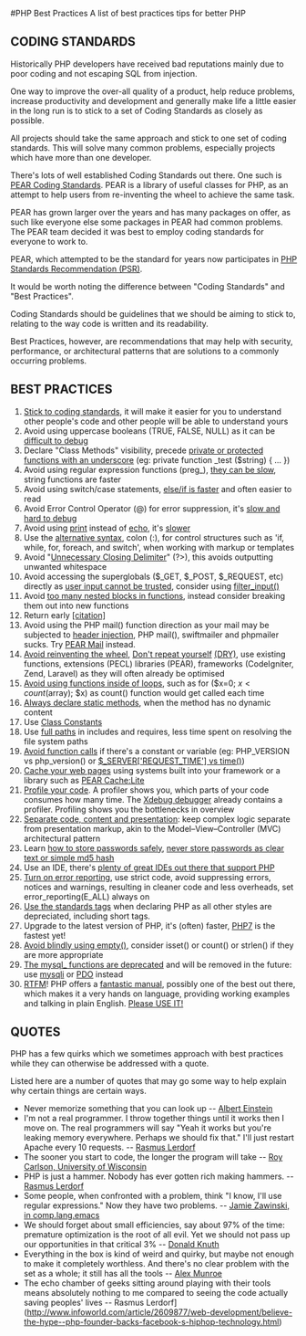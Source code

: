 #PHP Best Practices
A list of best practices tips for better PHP

## CODING STANDARDS

Historically PHP developers have received bad reputations mainly due to poor coding and not escaping SQL from injection.

One way to improve the over-all quality of a product, help reduce problems, increase productivity and development and generally make life a little easier in the long run is to stick to a set of Coding Standards as closely as possible.

All projects should take the same approach and stick to one set of coding standards. This will solve many common problems, especially projects which have more than one developer.

There's lots of well established Coding Standards out there. One such is [PEAR Coding Standards](http://pear.php.net/manual/en/standards.php). PEAR is a library of useful classes for PHP, as an attempt to help users from re-inventing the wheel to achieve the same task.

PEAR has grown larger over the years and has many packages on offer, as such like everyone else some packages in PEAR had common problems. The PEAR team decided it was best to employ coding standards for everyone to work to.

PEAR, which attempted to be the standard for years now participates in [PHP Standards Recommendation (PSR)](http://www.php-fig.org/psr/).

It would be worth noting the difference between "Coding Standards" and "Best Practices".

Coding Standards should be guidelines that we should be aiming to stick to, relating to the way code is written and its readability.

Best Practices, however, are recommendations that may help with security, performance, or architectural patterns that are solutions to a commonly occurring problems.

## BEST PRACTICES

1. [Stick to coding standards](http://talks.php.net/show/php-best-practices/15), it will make it easier for you to understand other people's code and other people will be able to understand yours
2. Avoid using uppercase booleans (TRUE, FALSE, NULL) as it can be [difficult to debug](http://3v4l.org/4Ze6h)
3. Declare "Class Methods" visibility, precede [private or protected functions with an underscore](http://framework.zend.com/manual/1.12/en/coding-standard.naming-conventions.html) (eg: private function _test ($string) { ... })
4. Avoid using regular expression functions (preg_), [they can be slow](http://talks.php.net/show/php-best-practices/36), string functions are faster
5. Avoid using switch/case statements, [else/if is faster](http://wayback.archive.org/web/20100706232020/http://www.php.lt/benchmark/phpbench.php) and often easier to read
6. Avoid Error Control Operator (@) for error suppression, it's [slow and hard to debug](http://michelf.com/weblog/2005/bad-uses-of-the-at-operator/)
7. Avoid using [print](http://www.php.net/print) instead of [echo](http://www.php.net/echo), it's [slower](http://www.phpbench.com/)
8. Use the [alternative syntax](http://php.net/manual/en/control-structures.alternative-syntax.php), colon (:), for control structures such as 'if, while, for, foreach, and switch', when working with markup or templates
9. Avoid "[Unnecessary Closing Delimiter](https://blogs.oracle.com/netbeansphp/entry/improve_your_code_with_new)" (?>), this avoids outputting unwanted whitespace
10. Avoid accessing the superglobals ($_GET, $_POST, $_REQUEST, etc) directly as [user input cannot be trusted](http://talks.php.net/show/php-best-practices/19), consider using [filter_input()](http://www.php.net/filter_input)
11. Avoid [too many nested blocks in functions](http://phpmd.org/rules/codesize.html), instead consider breaking them out into new functions
12. Return early [[citation]](https://gist.github.com/jpswade/624074588ec55efd7537)
13. Avoid using the PHP mail() function direction as your mail may be subjected to [header injection](http://www.php.net/manual/en/function.mail.php#56788), PHP mail(), swiftmailer and phpmailer sucks. Try [PEAR Mail](http://pear.php.net/package/mail) instead.
14. [Avoid reinventing the wheel](http://talks.php.net/show/php-best-practices/6), [Don't repeat yourself](http://reinholdweber.com/php/php-programmers-evolution-scribble/) [(DRY)](http://en.wikipedia.org/wiki/Don't_repeat_yourself), use existing functions, extensions (PECL) libraries (PEAR), frameworks (CodeIgniter, Zend, Laravel) as they will often already be optimised
15. [Avoid using functions inside of loops](http://wayback.archive.org/web/20100706232020/http://www.php.lt/benchmark/phpbench.php), such as for ($x=0; $x < count($array); $x) as count() function would get called each time
16. [Always declare static methods](http://www.ilia.ws/files/zend_performance.pdf), when the method has no dynamic content
17. Use [Class Constants](http://www.ilia.ws/files/zend_performance.pdf)
18. Use [full paths](http://wayback.archive.org/web/20100201223601/http://t3.dotgnu.info/blog/php/include_once-mostly-harmless.html) in includes and requires, less time spent on resolving the file system paths
19. [Avoid function calls](http://www.ilia.ws/files/zend_performance.pdf) if there's a constant or variable (eg: PHP_VERSION vs php_version() or [$_SERVER['REQUEST_TIME'] vs time()](http://www.php.net/time))
20. [Cache your web pages](http://phplens.com/phpeverywhere/tuning-apache-php) using systems built into your framework or a library such as [PEAR Cache:Lite](http://pear.php.net/Cache_Lite)
21. [Profile your code](http://talks.php.net/show/php-best-practices/39). A profiler shows you, which parts of your code consumes how many time. The [Xdebug debugger](http://xdebug.org/) already contains a profiler. Profiling shows you the bottlenecks in overview
22. [Separate code, content and presentation](http://wayback.archive.org/web/20090209025333/http://www.ibm.com/developerworks/library/wa-phprock1/index.html): keep complex logic separate from presentation markup, akin to the Model–View–Controller (MVC) architectural pattern
23. Learn [how to store passwords safely](https://alias.io/2010/01/store-passwords-safely-with-php-and-mysql/), [never store passwords as clear text or simple md5 hash](http://talks.php.net/show/php-best-practices/28)
24. Use an IDE, there's [plenty of great IDEs out there that support PHP](http://www.smashingmagazine.com/2009/02/the-big-php-ides-test-why-use-oneand-which-to-choose/)
25. [Turn on error reporting](http://talks.php.net/show/php-best-practices/11), use strict code, avoid suppressing errors, notices and warnings, resulting in cleaner code and less overheads, set error_reporting(E_ALL) always on
26. [Use the standards <?php ... ?> tags](http://talks.php.net/show/php-best-practices/10) when declaring PHP as all other styles are depreciated, including short tags.
27. Upgrade to the latest version of PHP, it's (often) faster, [PHP7](http://talks.php.net/oz15#/) is the fastest yet!
28. [Avoid blindly using empty()](http://www.zachstronaut.com/posts/2009/02/09/careful-with-php-empty.html), consider isset() or count() or strlen() if they are more appropriate
29. [The mysql_ functions are deprecated](https://wiki.php.net/rfc/mysql_deprecation) and will be removed in the future: use [mysqli](http://php.net/manual/en/book.mysqli.php) or [PDO](http://php.net/manual/en/ref.pdo-mysql.php) instead
30. [RTFM](http://en.wikipedia.org/wiki/RTFM)! PHP offers a [fantastic manual](http://www.php.net/manual/), possibly one of the best out there, which makes it a very hands on language, providing working examples and talking in plain English. [Please USE IT!](http://xkcd.com/293/)

## QUOTES

PHP has a few quirks which we sometimes approach with best practices while they can otherwise be addressed with a quote.

Listed here are a number of quotes that may go some way to help explain why certain things are certain ways.

* Never memorize something that you can look up -- [Albert Einstein](http://www.goodreads.com/quotes/24194-never-memorize-something-that-you-can-look-up)
* I'm not a real programmer. I throw together things until it works then I move on. The real programmers will say "Yeah it works but you're leaking memory everywhere. Perhaps we should fix that." I'll just restart Apache every 10 requests. -- [Rasmus Lerdorf](http://itc.conversationsnetwork.org/shows/detail3298.html)
* The sooner you start to code, the longer the program will take -- [Roy Carlson, University of Wisconsin](http://www.bowdoin.edu/~ltoma/teaching/cs340/spring05/coursestuff/Bentley_BumperSticker.pdf)
* PHP is just a hammer. Nobody has ever gotten rich making hammers. -- [Rasmus Lerdorf](https://twitter.com/rasmus/status/466911047044300800)
* Some people, when confronted with a problem, think "I know, I'll use regular expressions." Now they have two problems. -- [Jamie Zawinski, in comp.lang.emacs](http://regex.info/blog/2006-09-15/247)
* We should forget about small efficiencies, say about 97% of the time: premature optimization is the root of all evil. Yet we should not pass up our opportunities in that critical 3% -- [Donald Knuth](http://en.wikipedia.org/wiki/Donald_Knuth)
* Everything in the box is kind of weird and quirky, but maybe not enough to make it completely worthless. And there's no clear problem with the set as a whole; it still has all the tools -- [Alex Munroe](http://blog.codinghorror.com/the-php-singularity/)
* The echo chamber of geeks sitting around playing with their tools means absolutely nothing to me compared to seeing the code actually saving peoples' lives -- Rasmus Lerdorf](http://www.infoworld.com/article/2609877/web-development/believe-the-hype--php-founder-backs-facebook-s-hiphop-technology.html)